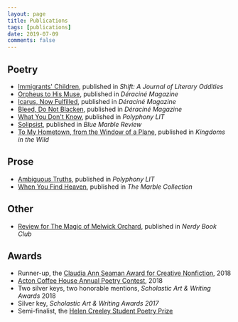 ```yaml
---
layout: page
title: Publications
tags: [publications]
date: 2019-07-09
comments: false
---
```


## Poetry
* [Immigrants' Children](https://ddykiel.github.io/immigrants-children/), published in <i>Shift: A Journal of Literary Oddities</i>
* [Orpheus to His Muse](https://ddykiel.github.io/orpheus-to-his-muse), published in <i>Déraciné Magazine</i>
* [Icarus, Now Fulfilled](https://ddykiel.github.io/icarus-now-fulfilled/), published in <i>Déraciné Magazine</i>
* [Bleed, Do Not Blacken](https://ddykiel.github.io/bleed-do-not-blacken/), published in <i>Déraciné Magazine</i>
* [What You Don't Know](https://ddykiel.github.io/what-you-dont-know), published in <i>Polyphony LIT</i>
* [Solipsist](https://bluemarblereview.com/solipsist/), published in <i>Blue Marble Review</i>
* [To My Hometown, from the Window of a Plane](https://ddykiel.github.io/hometown/), published in <i>Kingdoms in the Wild</i>

## Prose
* [Ambiguous Truths](https://docs.wixstatic.com/ugd/0dde6e_f2b5b4d0753542faa9a1602ea00f6a9d.pdf), published in <i>Polyphony LIT</i>
* [When You Find Heaven](https://ddykiel.github.io/when-you-find-heaven/), published in <i>The Marble Collection</i>

## Other
* [Review for The Magic of Melwick Orchard](https://nerdybookclub.wordpress.com/2018/07/04/the-magic-of-melwick-orchard-by-rebecca-caprara-review-by-dana-dykiel/), published in <i>Nerdy Book Club</i>

## Awards
* Runner-up, the [Claudia Ann Seaman Award for Creative Nonfiction](https://www.polyphonylit.org/claudia-ann-seaman-awards), 2018
* [Acton Coffee House Annual Poetry Contest](https://www.actoncoffeehouse.com/poetry), 2018
* Two silver keys, two honorable mentions, <i>Scholastic Art & Writing Awards</i> 2018
* Silver key, <i>Scholastic Art & Writing Awards 2017</i>
* Semi-finalist, the [Helen Creeley Student Poetry Prize](http://www.masspoetry.org/helencreeley)   
<br>

